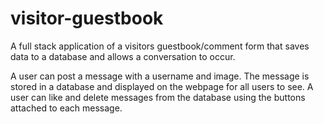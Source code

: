 # visitor-guestbook

A full stack application of a visitors guestbook/comment form that saves data to a database and allows a conversation to occur.

A user can post a message with a username and image. The message is stored in a database and displayed on the webpage for all users to see. A user can like and delete messages from the database using the buttons attached to each message.
